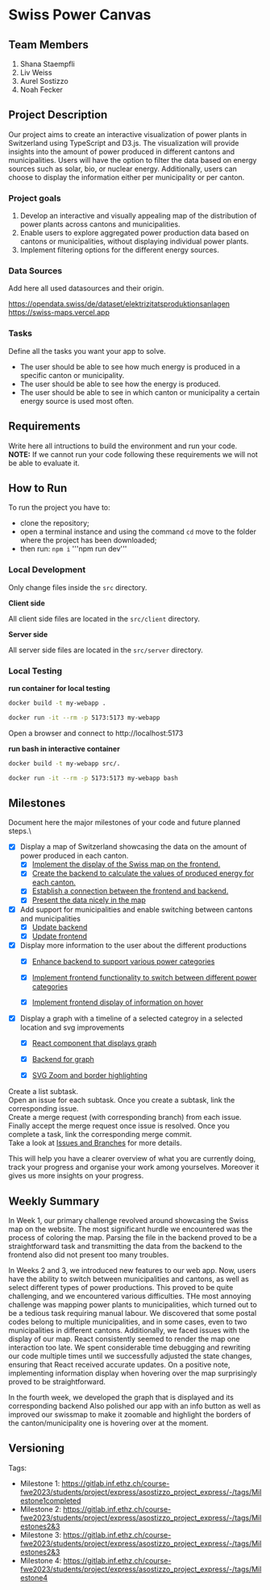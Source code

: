 # Swiss Power Canvas

## Team Members
1. Shana Staempfli
2. Liv Weiss
3. Aurel Sostizzo
4. Noah Fecker

## Project Description 
Our project aims to create an interactive visualization of power plants in Switzerland using TypeScript and D3.js. 
The visualization will provide insights into the amount of power produced in different cantons and municipalities. 
Users will have the option to filter the data based on energy sources such as solar, bio, or nuclear energy. 
Additionally, users can choose to display the information either per municipality or per canton.


### Project goals
1. Develop an interactive and visually appealing map of the distribution of power plants across cantons and municipalities.
2. Enable users to explore aggregated power production data based on cantons or municipalities, without displaying individual power plants.
3. Implement filtering options for the different energy sources. 



### Data Sources
Add here all used datasources and their origin.

https://opendata.swiss/de/dataset/elektrizitatsproduktionsanlagen
https://swiss-maps.vercel.app


### Tasks
Define all the tasks you want your app to solve.

- The user should be able to see how much energy is produced in a specific canton or municipality.
- The user should be able to see how the energy is produced.
- The user should be able to see in which canton or municipality a certain energy source is used most often.



## Requirements
Write here all intructions to build the environment and run your code.\
**NOTE:** If we cannot run your code following these requirements we will not be able to evaluate it.

## How to Run
To run the project you have to:
- clone the repository;
- open a terminal instance and using the command ```cd``` move to the folder where the project has been downloaded;
- then run:
 ```npm i```
 '''npm run dev'''



### Local Development

Only change files inside the `src` directory.

**Client side**

All client side files are located in the `src/client` directory.

**Server side**

All server side files are located in the `src/server` directory.

### Local Testing

**run container for local testing**

```bash
docker build -t my-webapp .

docker run -it --rm -p 5173:5173 my-webapp
```
Open a browser and connect to http://localhost:5173

**run bash in interactive container**
```bash
docker build -t my-webapp src/.

docker run -it --rm -p 5173:5173 my-webapp bash
```


## Milestones
Document here the major milestones of your code and future planned steps.\
- [X] Display a map of Switzerland showcasing the data on the amount of power produced in each canton.
  - [X] [Implement the display of the Swiss map on the frontend.](https://gitlab.inf.ethz.ch/course-fwe2023/students/project/express/asostizzo_project_express/-/merge_requests/2)
  - [X] [Create the backend to calculate the values of produced energy for each canton.](https://gitlab.inf.ethz.ch/course-fwe2023/students/project/express/asostizzo_project_express/-/merge_requests/1)
  - [X] [Establish a connection between the frontend and backend.](https://gitlab.inf.ethz.ch/course-fwe2023/students/project/express/asostizzo_project_express/-/merge_requests/3)
  - [X] [Present the data nicely in the map](https://gitlab.inf.ethz.ch/course-fwe2023/students/project/express/asostizzo_project_express/-/tree/4-present-the-data-nicely-in-the-map?ref_type=heads)

- [X] Add support for municipalities and enable switching between cantons and municipalities
  - [X] [Update backend](https://gitlab.inf.ethz.ch/course-fwe2023/students/project/express/asostizzo_project_express/-/merge_requests/5/commits)
  - [X] [Update frontend](https://gitlab.inf.ethz.ch/course-fwe2023/students/project/express/asostizzo_project_express/-/merge_requests/5/commits)

- [X] Display more information to the user about the different productions
  - [X] [Enhance backend to support various power categories](https://gitlab.inf.ethz.ch/course-fwe2023/students/project/express/asostizzo_project_express/-/merge_requests/6)
  - [X] [Implement frontend functionality to switch between different power categories](https://gitlab.inf.ethz.ch/course-fwe2023/students/project/express/asostizzo_project_express/-/merge_requests/6)
  - [X] [Implement frontend display of information on hover](https://gitlab.inf.ethz.ch/course-fwe2023/students/project/express/asostizzo_project_express/-/merge_requests/9)


- [X] Display a graph with a timeline of a selected categroy in a selected location and svg improvements
  - [X] [React component that displays graph](https://gitlab.inf.ethz.ch/course-fwe2023/students/project/express/asostizzo_project_express/-/merge_requests/12)
  - [X] [Backend for graph](https://gitlab.inf.ethz.ch/course-fwe2023/students/project/express/asostizzo_project_express/-/merge_requests/11)
   - [X] [SVG Zoom and border highlighting](https://gitlab.inf.ethz.ch/course-fwe2023/students/project/express/asostizzo_project_express/-/merge_requests/14)



Create a list subtask.\
Open an issue for each subtask. Once you create a subtask, link the corresponding issue.\
Create a merge request (with corresponding branch) from each issue.\
Finally accept the merge request once issue is resolved. Once you complete a task, link the corresponding merge commit.\
Take a look at [Issues and Branches](https://www.youtube.com/watch?v=DSuSBuVYpys) for more details. 

This will help you have a clearer overview of what you are currently doing, track your progress and organise your work among yourselves. Moreover it gives us more insights on your progress.  

## Weekly Summary 
In Week 1, our primary challenge revolved around showcasing the Swiss map on the website. The most significant hurdle we encountered was the process of coloring the map. Parsing the file in the backend proved to be a straightforward task and transmitting the data from the backend to the frontend also did not present too many troubles.

In Weeks 2 and 3, we introduced new features to our web app. Now, users have the ability to switch between municipalities and cantons, as well as select different types of power productions. This proved to be quite challenging, and we encountered various difficulties. THe most annoying challenge was mapping power plants to municipalities, which turned out to be a tedious task requiring manual labour. We discovered that some postal codes belong to multiple municipalities, and in some cases, even to two municipalities in different cantons. Additionally, we faced issues with the display of our map. React consistently seemed to render the map one interaction too late. We spent considerable time debugging and rewriting our code multiple times until we successfully adjusted the state changes, ensuring that React received accurate updates. On a positive note, implementing information display when hovering over the map surprisingly proved to be straightforward.

In the fourth week, we developed the graph that is displayed and its corresponding backend Also polished our app with an info button as well as improved our swissmap to make it zoomable and highlight the borders of the canton/municipality one is hovering over at the moment.



## Versioning

Tags:
- Milestone 1: https://gitlab.inf.ethz.ch/course-fwe2023/students/project/express/asostizzo_project_express/-/tags/Milestone1completed
- Milestone 2: https://gitlab.inf.ethz.ch/course-fwe2023/students/project/express/asostizzo_project_express/-/tags/Milestones2&3
- Milestone 3: https://gitlab.inf.ethz.ch/course-fwe2023/students/project/express/asostizzo_project_express/-/tags/Milestones2&3
- Milestone 4: https://gitlab.inf.ethz.ch/course-fwe2023/students/project/express/asostizzo_project_express/-/tags/Milestone4



